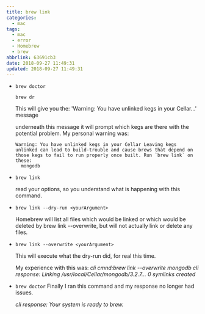 ```yaml
---
title: brew link
categories:
  - mac
tags:
  - mac
  - error
  - Homebrew
  - brew
abbrlink: 63691cb3
date: 2018-09-27 11:49:31
updated: 2018-09-27 11:49:31
---
```


- `brew doctor`

  ```shell
  brew dr
  ```

  This will give you the:
  'Warning: You have unlinked kegs in your Cellar...'
  message

  underneath this message it will prompt which kegs are there with the potential problem. My personal warning was:

  ```shell
  Warning: You have unlinked kegs in your Cellar Leaving kegs unlinked can lead to build-trouble and cause brews that depend on those kegs to fail to run properly once built. Run `brew link` on these:
  	mongodb
  ```

- `brew link`

  read your options, so you understand what is happening with this command.

<!--more-->

- `brew link --dry-run <yourArgument>`

  Homebrew will list all files which would be linked or which would be deleted by brew link --overwrite, but will not actually link or delete any files.

- `brew link --overwrite <yourArgument>`

  This will execute what the dry-run did, for real this time.

  My experience with this was:
  _cli cmnd:brew link --overwrite mongodb_
  _cli response: Linking /usr/local/Cellar/mongodb/3.2.7... 0 symlinks created_

- `brew doctor` Finally I ran this command and my response no longer had issues.

  _cli response: Your system is ready to brew._
